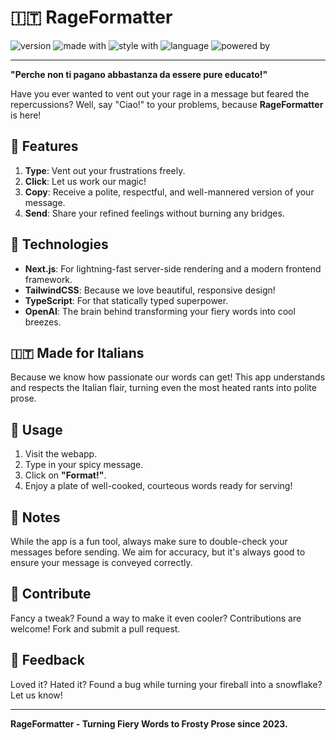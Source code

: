 # 🇮🇹 RageFormatter

![version](https://img.shields.io/badge/version-1.0.0-blue)
![made with](https://img.shields.io/badge/made%20with-Next.js-blueviolet)
![style with](https://img.shields.io/badge/styled%20with-TailwindCSS-green)
![language](https://img.shields.io/badge/language-TypeScript-yellow)
![powered by](https://img.shields.io/badge/powered%20by-OpenAI-red)

---

**"Perche non ti pagano abbastanza da essere pure educato!"**

Have you ever wanted to vent out your rage in a message but feared the repercussions? Well, say "Ciao!" to your problems, because **RageFormatter** is here!

## 🎉 Features

1. **Type**: Vent out your frustrations freely.
2. **Click**: Let us work our magic!
3. **Copy**: Receive a polite, respectful, and well-mannered version of your message.
4. **Send**: Share your refined feelings without burning any bridges.

## 🚀 Technologies

- **Next.js**: For lightning-fast server-side rendering and a modern frontend framework.
- **TailwindCSS**: Because we love beautiful, responsive design!
- **TypeScript**: For that statically typed superpower.
- **OpenAI**: The brain behind transforming your fiery words into cool breezes.

## 🇮🇹 Made for Italians

Because we know how passionate our words can get! This app understands and respects the Italian flair, turning even the most heated rants into polite prose.

## 🍝 Usage

1. Visit the webapp.
2. Type in your spicy message.
3. Click on **"Format!"**.
4. Enjoy a plate of well-cooked, courteous words ready for serving!

## 📌 Notes

While the app is a fun tool, always make sure to double-check your messages before sending. We aim for accuracy, but it's always good to ensure your message is conveyed correctly.

## 🤝 Contribute

Fancy a tweak? Found a way to make it even cooler? Contributions are welcome! Fork and submit a pull request.

## 💌 Feedback

Loved it? Hated it? Found a bug while turning your fireball into a snowflake? Let us know!

---

**RageFormatter - Turning Fiery Words to Frosty Prose since 2023.**
